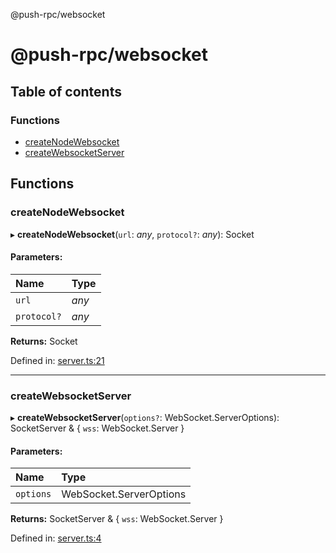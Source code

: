 @push-rpc/websocket

# @push-rpc/websocket

## Table of contents

### Functions

- [createNodeWebsocket](README.md#createnodewebsocket)
- [createWebsocketServer](README.md#createwebsocketserver)

## Functions

### createNodeWebsocket

▸ **createNodeWebsocket**(`url`: *any*, `protocol?`: *any*): Socket

#### Parameters:

| Name | Type |
| :------ | :------ |
| `url` | *any* |
| `protocol?` | *any* |

**Returns:** Socket

Defined in: [server.ts:21](https://github.com/vasyas/typescript-rpc/blob/c658db8/packages/websocket/src/server.ts#L21)

___

### createWebsocketServer

▸ **createWebsocketServer**(`options?`: WebSocket.ServerOptions): SocketServer & { `wss`: WebSocket.Server  }

#### Parameters:

| Name | Type |
| :------ | :------ |
| `options` | WebSocket.ServerOptions |

**Returns:** SocketServer & { `wss`: WebSocket.Server  }

Defined in: [server.ts:4](https://github.com/vasyas/typescript-rpc/blob/c658db8/packages/websocket/src/server.ts#L4)
